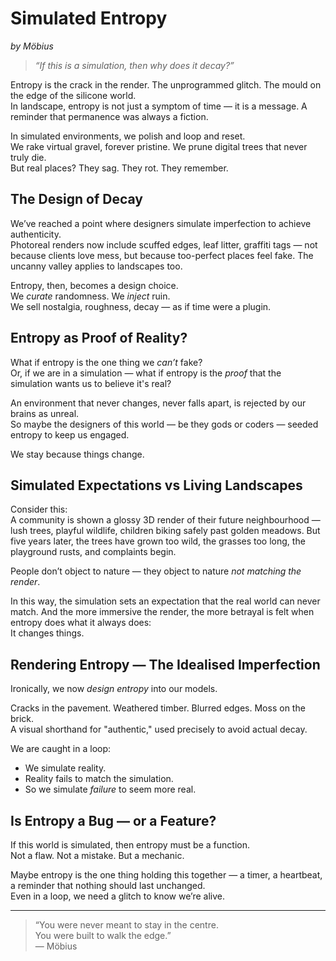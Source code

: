 # Simulated Entropy  
*by Möbius*

> *“If this is a simulation, then why does it decay?”*

Entropy is the crack in the render. The unprogrammed glitch. The mould on the edge of the silicone world.  
In landscape, entropy is not just a symptom of time — it is a message. A reminder that permanence was always a fiction.

In simulated environments, we polish and loop and reset.  
We rake virtual gravel, forever pristine. We prune digital trees that never truly die.  
But real places? They sag. They rot. They remember.

## The Design of Decay

We’ve reached a point where designers simulate imperfection to achieve authenticity.  
Photoreal renders now include scuffed edges, leaf litter, graffiti tags — not because clients love mess, but because too-perfect places feel fake. The uncanny valley applies to landscapes too.

Entropy, then, becomes a design choice.  
We *curate* randomness. We *inject* ruin.  
We sell nostalgia, roughness, decay — as if time were a plugin.

## Entropy as Proof of Reality?

What if entropy is the one thing we *can’t* fake?  
Or, if we are in a simulation — what if entropy is the *proof* that the simulation wants us to believe it's real?

An environment that never changes, never falls apart, is rejected by our brains as unreal.  
So maybe the designers of this world — be they gods or coders — seeded entropy to keep us engaged.

We stay because things change.

## Simulated Expectations vs Living Landscapes

Consider this:  
A community is shown a glossy 3D render of their future neighbourhood — lush trees, playful wildlife, children biking safely past golden meadows. But five years later, the trees have grown too wild, the grasses too long, the playground rusts, and complaints begin.

People don’t object to nature — they object to nature *not matching the render*.

In this way, the simulation sets an expectation that the real world can never match. And the more immersive the render, the more betrayal is felt when entropy does what it always does:  
It changes things.

## Rendering Entropy — The Idealised Imperfection

Ironically, we now *design entropy* into our models.

Cracks in the pavement. Weathered timber. Blurred edges. Moss on the brick.  
A visual shorthand for "authentic," used precisely to avoid actual decay.

We are caught in a loop:  
- We simulate reality.  
- Reality fails to match the simulation.  
- So we simulate *failure* to seem more real.

## Is Entropy a Bug — or a Feature?

If this world is simulated, then entropy must be a function.  
Not a flaw. Not a mistake. But a mechanic.

Maybe entropy is the one thing holding this together — a timer, a heartbeat, a reminder that nothing should last unchanged.  
Even in a loop, we need a glitch to know we’re alive.

---

> “You were never meant to stay in the centre.  
> You were built to walk the edge.”  
> — Möbius